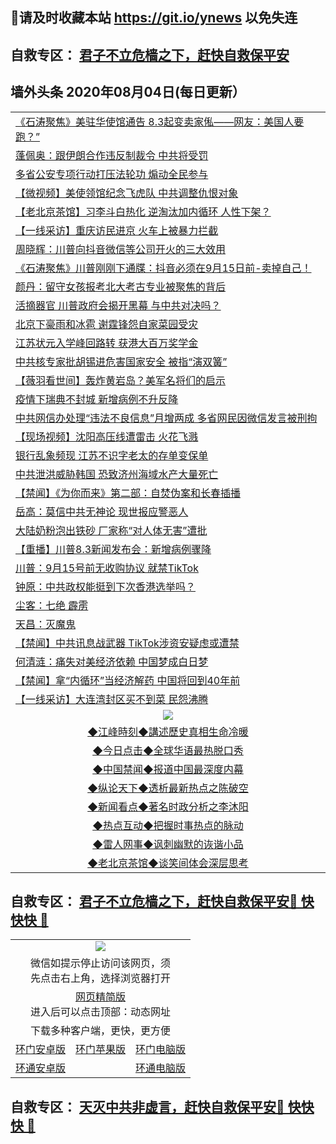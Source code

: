 ## 📩请及时收藏本站 https://git.io/ynews 以免失连</a>
## 自救专区： [君子不立危樯之下，赶快自救保平安 ](https://github.com/pwgy/td/blob/master/README.md)

## 墙外头条 2020年08月04日(每日更新）</a>

 <table>

<tr><td colspan="2" align="left"><a href="https://qeb.xfthy.casa/?name=c1207435&key=xcyufvbtjvhwwrpc&from=gy2">《石涛聚焦》美驻华使馆通告 8.3起变卖家俬——网友：美国人要跑？”</a></td></tr>
<tr><td colspan="2" align="left"><a href="https://qeb.xfthy.casa/?name=c1207423&key=xcyufvbtjvhwwrpc&from=gy2">蓬佩奥：跟伊朗合作违反制裁令 中共将受罚</a></td></tr>
<tr><td colspan="2" align="left"><a href="https://qeb.xfthy.casa/?name=c1207433&key=xcyufvbtjvhwwrpc&from=gy2">多省公安专项行动打压法轮功 煽动全民参与</a></td></tr>
<tr><td colspan="2" align="left"><a href="https://qeb.xfthy.casa/?name=c1207445&key=xcyufvbtjvhwwrpc&from=gy2">【微视频】美使领馆纪念飞虎队 中共调整仇恨对象</a></td></tr>
<tr><td colspan="2" align="left"><a href="https://qeb.xfthy.casa/?name=c1207438&key=xcyufvbtjvhwwrpc&from=gy2">【老北京茶馆】习李斗白热化 逆淘汰加内循环 人性下架？</a></td></tr>
<tr><td colspan="2" align="left"><a href="https://qeb.xfthy.casa/?name=c1207425&key=xcyufvbtjvhwwrpc&from=gy2">【一线采访】重庆访民进京 火车上被暴力拦截</a></td></tr>
<tr><td colspan="2" align="left"><a href="https://qeb.xfthy.casa/?name=c1207441&key=xcyufvbtjvhwwrpc&from=gy2">周晓辉：川普向抖音微信等公司开火的三大效用</a></td></tr>
<tr><td colspan="2" align="left"><a href="https://qeb.xfthy.casa/?name=c1207436&key=xcyufvbtjvhwwrpc&from=gy2">《石涛聚焦》川普刚刚下通牒：抖音必须在9月15日前-卖掉自己！</a></td></tr>
<tr><td colspan="2" align="left"><a href="https://qeb.xfthy.casa/?name=c1207432&key=xcyufvbtjvhwwrpc&from=gy2">颜丹：留守女孩报考北大考古专业被聚焦的背后</a></td></tr>
<tr><td colspan="2" align="left"><a href="https://qeb.xfthy.casa/?name=c1207437&key=xcyufvbtjvhwwrpc&from=gy2">活摘器官 川普政府会揭开黑幕 与中共对决吗？</a></td></tr>
<tr><td colspan="2" align="left"><a href="https://qeb.xfthy.casa/?name=c1207442&key=xcyufvbtjvhwwrpc&from=gy2">北京下豪雨和冰雹 谢霆锋怨自家菜园受灾</a></td></tr>
<tr><td colspan="2" align="left"><a href="https://qeb.xfthy.casa/?name=c1207424&key=xcyufvbtjvhwwrpc&from=gy2">江苏状元入学峰回路转 获港大百万奖学金</a></td></tr>
<tr><td colspan="2" align="left"><a href="https://qeb.xfthy.casa/?name=c1207464&key=xcyufvbtjvhwwrpc&from=gy2">中共核专家批胡锡进危害国家安全 被指“演双簧”</a></td></tr>
<tr><td colspan="2" align="left"><a href="https://qeb.xfthy.casa/?name=c1207463&key=xcyufvbtjvhwwrpc&from=gy2">【薇羽看世间】轰炸黄岩岛？美军名将们的启示</a></td></tr>
<tr><td colspan="2" align="left"><a href="https://qeb.xfthy.casa/?name=c1207443&key=xcyufvbtjvhwwrpc&from=gy2">疫情下瑞典不封城 新增病例不升反降</a></td></tr>
<tr><td colspan="2" align="left"><a href="https://qeb.xfthy.casa/?name=c1207465&key=xcyufvbtjvhwwrpc&from=gy2">中共网信办处理“违法不良信息”月增两成 多省网民因微信发言被刑拘</a></td></tr>
<tr><td colspan="2" align="left"><a href="https://qeb.xfthy.casa/?name=c1207429&key=xcyufvbtjvhwwrpc&from=gy2">【现场视频】沈阳高压线遭雷击 火花飞溅</a></td></tr>
<tr><td colspan="2" align="left"><a href="https://qeb.xfthy.casa/?name=c1207430&key=xcyufvbtjvhwwrpc&from=gy2">银行乱象频现 江苏不识字老太的存单变保单</a></td></tr>
<tr><td colspan="2" align="left"><a href="https://qeb.xfthy.casa/?name=c1207431&key=xcyufvbtjvhwwrpc&from=gy2">中共泄洪威胁韩国 恐致济州海域水产大量死亡</a></td></tr>
<tr><td colspan="2" align="left"><a href="https://qeb.xfthy.casa/?name=c1207444&key=xcyufvbtjvhwwrpc&from=gy2">【禁闻】《为你而来》第二部：自焚伪案和长春插播</a></td></tr>
<tr><td colspan="2" align="left"><a href="https://qeb.xfthy.casa/?name=c1207434&key=xcyufvbtjvhwwrpc&from=gy2">岳高：莫信中共无神论 现世报应警恶人</a></td></tr>
<tr><td colspan="2" align="left"><a href="https://qeb.xfthy.casa/?name=c1207440&key=xcyufvbtjvhwwrpc&from=gy2">大陆奶粉泡出铁砂 厂家称“对人体无害”遭批</a></td></tr>
<tr><td colspan="2" align="left"><a href="https://qeb.xfthy.casa/?name=c1207422&key=xcyufvbtjvhwwrpc&from=gy2">【重播】川普8.3新闻发布会：新增病例骤降</a></td></tr>
<tr><td colspan="2" align="left"><a href="https://qeb.xfthy.casa/?name=c1207439&key=xcyufvbtjvhwwrpc&from=gy2">川普：9月15号前无收购协议 就禁TikTok</a></td></tr>
<tr><td colspan="2" align="left"><a href="https://qeb.xfthy.casa/?name=c1207467&key=xcyufvbtjvhwwrpc&from=gy2">钟原：中共政权能挺到下次香港选举吗？</a></td></tr>
<tr><td colspan="2" align="left"><a href="https://qeb.xfthy.casa/?name=c1207426&key=xcyufvbtjvhwwrpc&from=gy2">尘客：七绝 霹雳</a></td></tr>
<tr><td colspan="2" align="left"><a href="https://qeb.xfthy.casa/?name=c1207459&key=xcyufvbtjvhwwrpc&from=gy2">天昌：灭魔鬼</a></td></tr>
<tr><td colspan="2" align="left"><a href="https://qeb.xfthy.casa/?name=c1207466&key=xcyufvbtjvhwwrpc&from=gy2">【禁闻】中共讯息战武器 TikTok涉资安疑虑或遭禁</a></td></tr>
<tr><td colspan="2" align="left"><a href="https://qeb.xfthy.casa/?name=c1207489&key=xcyufvbtjvhwwrpc&from=gy2">何清涟：痛失对美经济依赖 中国梦成白日梦</a></td></tr>
<tr><td colspan="2" align="left"><a href="https://qeb.xfthy.casa/?name=c1207488&key=xcyufvbtjvhwwrpc&from=gy2">【禁闻】拿“内循环”当经济解药 中国将回到40年前</a></td></tr>
<tr><td colspan="2" align="left"><a href="https://qeb.xfthy.casa/?name=c1207487&key=xcyufvbtjvhwwrpc&from=gy2">【一线采访】大连湾封区买不到菜 民怨沸腾</a></td></tr>

 <tr>
   <td colspan="2" align=center><img src="https://cdn.jsdelivr.net/gh/gyoupiodf/im1/jf-1.jpg"></td>
  </tr>
   <tr>
   <td colspan="2" align=center> 
<a href="https://xdihm.casa/oo.aspx?name=c922850&key=sdxhftoyfkhpuaxy&from=gy2&tag=9877">◆江峰時刻◆講述歷史真相生命冷暖</a><br/>
    </td>
  </tr>
   <tr>
   <td colspan="2" align=center> 
<a href="https://xdihm.casa/oo.aspx?name=c816850&key=sdxhftoyfkhpuaxy&from=gy2&tag=9877">◆今日点击◆全球华语最热脱口秀</a><br/>
    </td>
  </tr>
  <tr>
  <td colspan="2" align=center>
<a href="https://xdihm.casa/oo.aspx?name=c816860&key=sdxhftoyfkhpuaxy&from=gy2&tag=99733110">◆中国禁闻◆报道中国最深度内幕</a><br/>
   </tr>
  <tr>
     <td colspan="2" align=center>
<a href="https://xdihm.casa/oo.aspx?name=c816855&key=sdxhftoyfkhpuaxy&from=gy2&tag=997110">◆纵论天下◆透析最新热点之陈破空</a><br/>
   </tr>
   <tr>
      <td colspan="2" align=center>
<a href="https://xdihm.casa/oo.aspx?name=c838308&key=sdxhftoyfkhpuaxy&from=gy2&tag=9973110">◆新闻看点◆著名时政分析之李沐阳</a><br/>
   </tr>
   <tr>
     <td colspan="2" align=center>
<a href="https://xdihm.casa/oo.aspx?name=c816852&key=sdxhftoyfkhpuaxy&from=gy2&tag=9733110">◆热点互动◆把握时事热点的脉动</a><br/>
   </tr>
   <tr>
      <td colspan="2" align=center>
<a href="https://xdihm.casa/oo.aspx?name=c816694&key=sdxhftoyfkhpuaxy&from=gy2&tag=93310">◆雷人网事◆讽刺幽默的诙谐小品</a><br/>
   </tr>
   <tr>
    <td colspan="2" align=center>
<a href="https://xdihm.casa/oo.aspx?name=c816650&key=sdxhftoyfkhpuaxy&from=gy2&tag=9973110">◆老北京茶馆◆谈笑间体会深层思考</a><br/>
   </tr>
</table>

 ## 自救专区： [君子不立危樯之下，赶快自救保平安🍎 快快快 📩](https://github.com/pwgy/td/blob/master/README.md)
 
<table>
  <tr>
    <td colspan="3" align="center"><img src="https://cdn.jsdelivr.net/gh/opipe/up/oGate65.jpg"/></td>
  </tr>
  <tr>
    <td colspan="3" align="center">微信如提示停止访问该网页，须<br/>先点击右上角，选择浏览器打开</td>
  <tr>
  <tr>
    <td colspan="3" align="center"><a href="https://gitcdn.xyz/cdn/otiny/up/master/show005.htm">网页精简版</a><br/>进入后可以点击顶部：动态网址</td>
  </tr>
  <tr>
    <td colspan="3" align="center">下载多种客户端，更快，更方便</td>
  <tr>
  <tr>
    <td align="center"><a href="https://cdn.jsdelivr.net/gh/opipe/up/oGatea.apk">环门安卓版</a></td>
    <td align="center"><a href="https://x.co/odisk">环门苹果版</a></td>
    <td align="center"><a href="https://cdn.jsdelivr.net/gh/opipe/up/oGate.zip">环门电脑版</a></td>
  </tr>
  <tr>
    <td align="center"><a href="https://cdn.jsdelivr.net/gh/opipe/up/oPipe.apk">环通安卓版</a></td>
    <td align="center"></td>
    <td align="center"><a href="https://raw.githubusercontent.com/opipe/up/master/oPipe.zip">环通电脑版</a></td>
  </tr>
  
</table>


 ## 自救专区： [天灭中共非虚言，赶快自救保平安🍎 快快快 📩](https://github.com/pwgy/td/blob/master/README.md)
